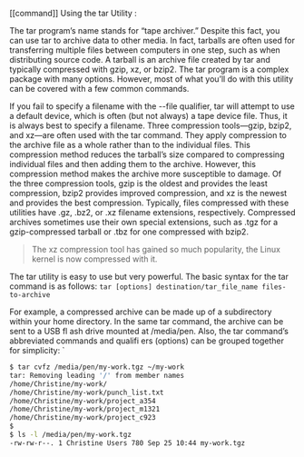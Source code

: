 [[command]]
Using the tar Utility :

The tar program’s name stands for “tape archiver.” Despite this fact, you can use tar to archive data to other media. In fact, tarballs are often used for transferring multiple files between computers in one step, such as when distributing source code. A tarball is an archive file created by tar and typically compressed with gzip, xz, or bzip2. The tar program is a complex package with many options. However, most of what you’ll do with this utility can be covered with a few common commands.

If you fail to specify a filename with the --file qualifier, tar will attempt to use a default device, which is often (but not always) a tape device file. Thus, it is always best to specify a filename. Three compression tools—gzip, bzip2, and xz—are often used with the tar command. They apply compression to the archive file as a whole rather than to the individual files. This compression method reduces the tarball’s size compared to compressing individual files and then adding them to the archive. However, this compression method makes the archive more susceptible to damage. Of the three compression tools, gzip is the oldest and provides the least compression, bzip2 provides improved compression, and xz is the newest and provides the best compression. Typically, files compressed with these utilities have .gz, .bz2, or .xz filename extensions, respectively. Compressed archives sometimes use their own special extensions, such as .tgz for a gzip-compressed tarball or .tbz for one compressed with bzip2.

> The xz compression tool has gained so much popularity, the Linux kernel is now compressed with it. 


The tar utility is easy to use but very powerful. The basic syntax for the tar command is as follows:
```tar [options] destination/tar_file_name files-to-archive```

For example, a compressed archive can be made up of a subdirectory within your home directory. In the same tar command, the archive can be sent to a USB fl ash drive mounted at /media/pen. Also, the tar command’s abbreviated commands and qualifi ers (options) can be grouped together for simplicity:
`
```sh
$ tar cvfz /media/pen/my-work.tgz ~/my-work
tar: Removing leading '/' from member names
/home/Christine/my-work/
/home/Christine/my-work/punch_list.txt
/home/Christine/my-work/project_a354
/home/Christine/my-work/project_m1321
/home/Christine/my-work/project_c923
$
$ ls -l /media/pen/my-work.tgz
-rw-rw-r--. 1 Christine Users 780 Sep 25 10:44 my-work.tgz
```